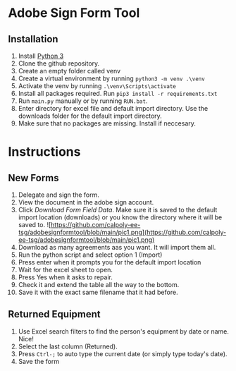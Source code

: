 # Adobe Sign Form Tool
## Installation
1. Install [Python 3](https://www.python.org/downloads/)
2. Clone the github repository.
3. Create an empty folder called venv
4. Create a virtual environment by running `python3 -m venv .\venv`
5. Activate the venv by running `.\venv\Scripts\activate`
5. Install all packages required. Run `pip3 install -r requirements.txt`
6. Run `main.py` manually or by running `RUN.bat`.
7. Enter directory for excel file and default import directory. Use the downloads folder for the default import directory.
7. Make sure that no packages are missing. Install if neccesary.

# Instructions
## New Forms
1. Delegate and sign the form.
2. View the document in the adobe sign account.
3. Click *Download Form Field Data*. Make sure it is saved to the default import location (downloads) or you know the directory where it will be saved to.
![https://github.com/calpoly-ee-tsg/adobesignformtool/blob/main/pic1.png](https://github.com/calpoly-ee-tsg/adobesignformtool/blob/main/pic1.png)
4. Download as many agreements aas you want. It will import them all.
4. Run the python script and select option 1 (Import)
5. Press enter when it prompts you for the default import location
6. Wait for the excel sheet to open. 
7. Press Yes when it asks to repair.
8. Check it and extend the table all the way to the bottom.
9. Save it with the exact same filename that it had before.
## Returned Equipment
1. Use Excel search filters to find the person's equipment by date or name. Nice!
2. Select the last column (Returned).
3. Press `Ctrl-;` to auto type the current date (or simply type today's date).
4. Save the form
